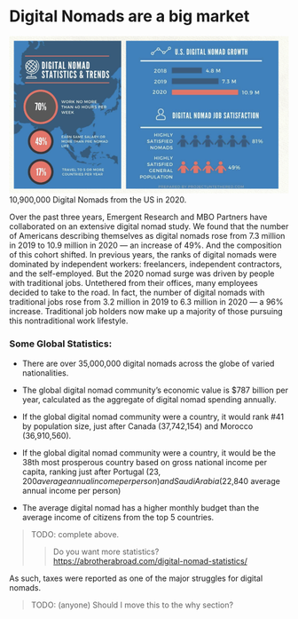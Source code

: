 
# Digital Nomads are a big market

![image alt text](img/nomad_stats.png)10,900,000 Digital Nomads from the US in 2020.

Over the past three years, Emergent Research and MBO Partners have collaborated on an extensive digital nomad study. We found that the number of Americans describing themselves as digital nomads rose from 7.3 million in 2019 to 10.9 million in 2020 — an increase of 49%. And the composition of this cohort shifted. In previous years, the ranks of digital nomads were dominated by independent workers: freelancers, independent contractors, and the self-employed. But the 2020 nomad surge was driven by people with traditional jobs. Untethered from their offices, many employees decided to take to the road. In fact, the number of digital nomads with traditional jobs rose from 3.2 million in 2019 to 6.3 million in 2020 — a 96% increase. Traditional job holders now make up a majority of those pursuing this nontraditional work lifestyle.

### Some Global Statistics:

* There are over 35,000,000 digital nomads across the globe of varied nationalities.

* The global digital nomad community’s economic value is $787 billion per year, calculated as the aggregate of digital nomad spending annually.

* If the global digital nomad community were a country, it would rank #41 by population size, just after Canada (37,742,154) and Morocco (36,910,560).

* If the global digital nomad community were a country, it would be the 38th most prosperous country based on gross national income per capita, ranking just after Portugal ($23,200 average annual income per person) and Saudi Arabia ($22,840 average annual income per person)

* The average digital nomad has a higher monthly budget than the average income of citizens from the top 5 countries.

> TODO: complete above.
>> Do you want more statistics? https://abrotherabroad.com/digital-nomad-statistics/

As such, taxes were reported as one of the major struggles for digital nomads.
> TODO: (anyone) Should I move this to the why section?
